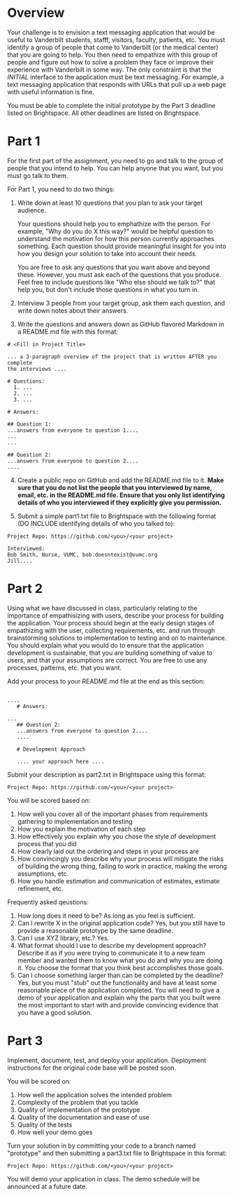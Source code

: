 # Overview

Your challenge is to envision a text messaging application that would be useful to Vanderbilt 
students, stafff, visitors, faculty, patients, etc. You must identify a group of people that
come to Vanderbilt (or the medical center) that you are going to help. You then need to empathize
with this group of people and figure out how to solve a problem they face or improve their
experience with Vanderbilt in some way. The only constraint is that the *INITIAL* interface to the 
application must be text messaging. For example, a text messaging application that responds with
URLs that pull up a web page with useful information is fine.

You must be able to complete the initial prototype by the Part 3 deadline listed on Brightspace.
All other deadlines are listed on Brightspace.

# Part 1

For the first part of the assignment, you need to go and talk to the group of people that you 
intend to help. You can help anyone that you want, but you must go talk to them. 

For Part 1, you need to do two things:

  1. Write down at least 10 questions that you plan to ask your target audience. 
  
     Your questions should help you to emphathize with the person. For example, 
     "Why do you do X this way?" would be helpful question to understand the motivation
     for how this person currently approaches something. Each question should provide
     meaningful insight for you into how you design your solution to take into account
     their needs. 
     
     You are free to ask any questions that you want above and beyond these. However,
     you must ask each of the questions that you produce. Feel free to include questions
     like "Who else should we talk to?" that help you, but don't include those questions
     in what you turn in.
     
   2. Interview 3 people from your target group, ask them each question, and write down
      notes about their answers.
      
   3. Write the questions and answers down as GitHub flavored Markdown in a README.md file with this format:
   
   ```
   # <Fill in Project Title>
   
   ... a 3-paragraph overview of the project that is written AFTER you complete
   the interviews ....
   
   # Questions:
     1. ...
     2. ...
     3. ...
   
   # Answers:
   
   ## Question 1: 
   ...answers from everyone to question 1....
   ...
   ...
   
   ## Question 2:
   ...answers from everyone to question 2....
   ....
   ```
   
   4. Create a public repo on GitHub and add the README.md file to it. **Make sure that you do not list the
      people that you interviewed by name, email, etc. in the README.md file. Ensure that you only list identifying
      details of who you interviewed if they explicitly give you permission.**
      
   5. Submit a simple part1.txt file to Brightspace with the following format (DO INCLUDE identifying details of 
      who you talked to):
   
   ```
   Project Repo: https://github.com/<you>/<your project>
   
   Interviewed:
   Bob Smith, Nurse, VUMC, bob.doesntexist@vumc.org
   Jill....
   
   ```

# Part 2

Using what we have discussed in class, particularly relating to the importance of empathisizing with users, describe
your process for building the application. Your process should begin at the early design stages of empathizing with the
user, collecting requirements, etc. and run through brainstorming solutions to implementation to testing and on 
to maintenance. You should explain what you would do to ensure that the application development is sustainable, that 
you are building something of value to users, and that your assumptions are correct. You are free to use any 
processes, patterns, etc. that you want. 

Add your process to your README.md file at the end as this section:

```

....
   # Answers:
   
...
   ## Question 2:
   ...answers from everyone to question 2....
   ....
   
   # Development Approach
   
   .... your approach here ....
```

Submit your description as part2.txt in Brightspace using this format:

```
Project Repo: https://github.com/<you>/<your project>

```

You will be scored based on:

1. How well you cover all of the important phases from requirements gathering to implementation and testing
2. How you explain the motivation of each step
3. How effectively you explain why you chose the style of development process that you did
4. How clearly laid out the ordering and steps in your process are
5. How convincingly you describe why your process will mitigate the risks of building the wrong thing, failing
   to work in practice, making the wrong assumptions, etc.
6. How you handle estimation and communication of estimates, estimate refinement, etc.


Frequently asked qeustions:

1. How long does it need to be? As long as you feel is sufficient.
2. Can I rewrite X in the original application code? Yes, but you still have to provide a reasonable prototype
   by the same deadline.
3. Can I use XYZ library, etc.? Yes.
4. What format should I use to describe my development approach? Describe it as if you were trying to communicate
   it to a new team member and wanted them to know what you do and why you are doing it. You choose the format that
   you think best accomplishes those goals.
5. Can I choose something larger than can be completed by the deadline? Yes, but you must "stub" out the functionality
   and have at least some reasonable piece of the application completed. You will need to give a demo of your
   application and explain why the parts that you built were the most important to start with and provide 
   convincing evidence that you have a good solution.


# Part 3

Implement, document, test, and deploy your application. Deployment instructions for the original code base will
be posted soon.

You will be scored on:

1. How well the application solves the intended problem
2. Complexity of the problem that you tackle
3. Quality of implementation of the prototype
4. Quality of the documentation and ease of use
5. Quality of the tests
6. How well your demo goes

Turn your solution in by committing your code to a branch named "prototype" and then submitting a part3.txt file
to Brightspace in this format:

```
Project Repo: https://github.com/<you>/<your project>

```

You will demo your application in class. The demo schedule will be announced at a future date.
